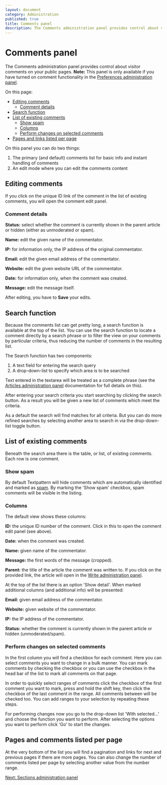 ```yaml
---
layout: document
category: Administration
published: true
title: Comments panel
description: The Comments administration panel provides control about visitor comments on your public pages.
---
```


# Comments panel

The Comments administration panel provides control about visitor comments on your public pages. **Note:** This panel is only available if you have turned on comment functionality in the [Preferences administration panel](https://docs.textpattern.io/administration/preferences-panel#accept-comments).

On this page:

* [Editing comments](#editing-comments)
  * [Comment details](#comment-details)
* [Search function](#search-function)
* [List of existing comments](#list-of-existing-comments)
  * [Show spam](#show-spam)
  * [Columns](#columns)
  * [Perform changes on selected comments](#perform-changes-on-selected-comments)
* [Pages and links listed per page](#pages-and-comments-listed-per-page)

On this panel you can do two things:

1. The primary (and default) comments list for basic info and instant handling of comments
2. An edit mode where you can edit the comments content

## Editing comments

If you click on the unique ID link of the comment in the list of existing comments, you will open the comment edit panel.

### Comment details

**Status:** select whether the comment is currently shown in the parent article or hidden (either as unmoderated or spam).

**Name:** edit the given name of the commentator.

**IP:** for information only, the IP address of the original commentator.

**Email:** edit the given email address of the commentator.

**Website:** edit the given website URL of the commentator.

**Date:** for information only, when the comment was created.

**Message:** edit the message itself.

After editing, you have to **Save** your edits.

## Search function

Because the comments list can get pretty long, a search function is available at the top of the list. You can use the search function to locate a comment directly by a search phrase or to filter the view on your comments by particular criteria, thus reducing the number of comments in the resulting list.

The Search function has two components:

1. A text field for entering the search query
2. A drop-down-list to specify which area is to be searched

Text entered in the textarea will be treated as a complete phrase (see the [Articles administration panel](https://docs.textpattern.io/administration/articles-panel) documentation for full details on this).

After entering your search criteria you start searching by clicking the search button. As a result you will be given a new list of comments which meet the criteria.

As a default the search will find matches for all criteria. But you can do more refined searches by selecting another area to search in via the drop-down-list toggle button.

## List of existing comments

Beneath the search area there is the table, or list, of existing comments. Each row is one comment.

### Show spam

By default Textpattern will hide comments which are automatically identified and marked as [spam](https://en.wikipedia.org/wiki/Spamming). By marking the 'Show spam' checkbox, spam comments will be visible in the listing.

### Columns

The default view shows these columns:

**ID:** the unique ID number of the comment. Click in this to open the comment edit panel (see above).

**Date:** when the comment was created.

**Name:** given name of the commentator.

**Message:** the first words of the message (cropped).

**Parent:** the title of the article the comment was written to. If you click on the provided link, the article will open in the [Write administration panel](https://docs.textpattern.io/administration/write-panel).

At the top of the list there is an option 'Show detail'. When marked additional columns (and additional info) will be presented:

**Email:** given email address of the commentator.

**Website:** given website of the commentator.

**IP:** the IP address of the commentator.

**Status:** whether the comment is currently shown in the parent article or hidden (unmoderated/spam).

### Perform changes on selected comments

In the first column you will find a checkbox for each comment. Here you can select comments you want to change in a bulk manner. You can mark comments by checking the checkbox or you can use the checkbox in the head bar of the list to mark all comments on that page.

In order to quickly select ranges of comments click the checkbox of the first comment you want to mark, press and hold the shift key, then click the checkbox of the last comment in the range. All comments between will be checked too. You can add ranges to your selection by repeating these steps.

For performing changes now you go to the drop-down list 'With selected...' and choose the function you want to perform. After selecting the options you want to perform click 'Go' to start the changes.

## Pages and comments listed per page

At the very bottom of the list you will find a pagination and links for next and previous pages if there are more pages. You can also change the number of comments listed per page by selecting another value from the number range.

[Next: Sections administration panel](https://docs.textpattern.io/administration/sections-panel)
